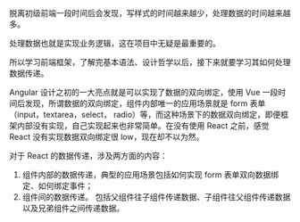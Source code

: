脱离初级前端一段时间后会发现，写样式的时间越来越少，处理数据的时间越来越多。   

处理数据也就是实现业务逻辑，这在项目中无疑是最重要的。   

所以学习前端框架，了解完基本语法、设计哲学以后，接下来就要学习其如何处理数据传递。   

Angular 设计之初的一大亮点就是可以实现了数据的双向绑定，使用 Vue 一段时间后发现，所谓数据的双向绑定，组件内部唯一的应用场景就是 form 表单（input，textarea，select， radio）等，而这种场景下的数据双向绑定，即便框架内部没有实现，自己实现起来也非常简单。在没有使用 React 之前，感觉 React 没有实现数据双向绑定很 low，现在却不以为然。   

对于 React 的数据传递，涉及两方面的内容：   

1. 组件内部的数据传递，典型的应用场景包括如何实现 form 表单双向数据绑定、如何绑定事件；
2. 组件间的数据传递。 包括父组件往子组件传递数据、子组件往父组件传递数据以及兄弟组件之间传递数据。   